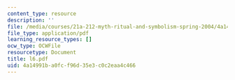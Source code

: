 ```yaml
---
content_type: resource
description: ''
file: /media/courses/21a-212-myth-ritual-and-symbolism-spring-2004/4a14991ba0fcf96d35e3c0c2eaa4c466_l6.pdf
file_type: application/pdf
learning_resource_types: []
ocw_type: OCWFile
resourcetype: Document
title: l6.pdf
uid: 4a14991b-a0fc-f96d-35e3-c0c2eaa4c466
---
```

